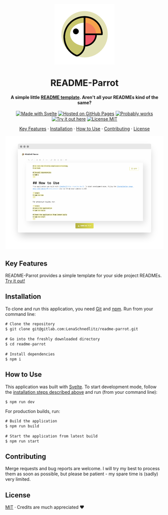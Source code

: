 <div align="center">

![Logo](public/logo-192.png)

# README-Parrot

#### A simple little [README template](https://www.lenaschnedlitz.me/readme-parrot). Aren't all your READMEs kind of the same?

[![Made with Svelte](https://shields.io/badge/Made_with-Svelte-f05869?style=flat)](https://svelte.dev/)
[![Hosted on GitHub Pages](https://shields.io/badge/Hosted_on-GitHub_Pages-f37e5b?style=flat)](https://github.com/LenaSchnedlitz/readme-parrot)
[![Probably works](https://shields.io/badge/I'm_pretty_sure-it_works-f6a34d?style=flat)]()
[![Try it out here](https://shields.io/badge/Try_it_out-»_here_«-f9c940?style=flat)](https://www.lenaschnedlitz.me/readme-parrot)
[![License MIT](https://shields.io/badge/License-MIT-e0dd52?style=flat)](#license)

[Key Features](#key-features) · [Installation](#installation) · [How to Use](#how-to-use) · [Contributing](#contributing) · [License](#license)

![Screenshot](preview.png)

</div>

## Key Features

README-Parrot provides a simple template for your side project READMEs. [Try it out!](https://www.lenaschnedlitz.me/readme-parrot)

## Installation

To clone and run this application, you need [Git](https://git-scm.com) and [npm](https://npmjs.com).
Run from your command line:

```shell
# Clone the repository
$ git clone git@gitlab.com:LenaSchnedlitz/readme-parrot.git

# Go into the freshly downloaded directory
$ cd readme-parrot

# Install dependencies
$ npm i
```

## How to Use

This application was built with [Svelte](https://svelte.dev/). To start development mode, follow the [installation steps described above](#installation) and run (from your command line):

```shell
$ npm run dev
```

For production builds, run:

```shell
# Build the application
$ npm run build

# Start the application from latest build
$ npm run start
```

## Contributing

Merge requests and bug reports are welcome. I will try my best to process them as soon as possible, but please be patient - my spare time is (sadly) very limited.

## License

[MIT](LICENSE) · Credits are much appreciated :heart:
